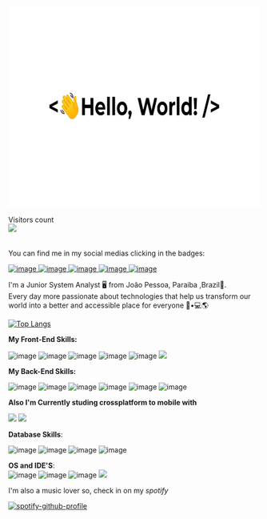 <img src="https://github.com/isaacwrk/js-exercises/blob/master/ex/wrk.gif" width="1200" height="400">
 
 
  Visitors count<br>
  <img src="https://profile-counter.glitch.me/isaacwrk/count.svg" />

<br>
You can find me in my social medias clicking in the badges: 

[![image](https://img.shields.io/badge/LinkedIn-0077B5?style=for-the-badge&logo=linkedin&logoColor=white)  ](https://www.linkedin.com/in/isaac-souza-3942a1114/)  [![image](https://img.shields.io/badge/Telegram-2CA5E0?style=for-the-badge&logo=telegram&logoColor=white) ](https://t.me/isaacwrk) [![image](https://img.shields.io/badge/Gmail-D14836?style=for-the-badge&logo=gmail&logoColor=white)  ](mailto:isaacsouzawrk@gmail.com) [![image](https://img.shields.io/badge/Instagram-E4405F?style=for-the-badge&logo=instagram&logoColor=white)  ](https://www.instagram.com/isaacwrk/) [![image](https://img.shields.io/badge/GitLab-330F63?style=for-the-badge&logo=gitlab&logoColor=white)](https://gitlab.com/isaacwrk)



 I'm a Junior System Analyst 🖥️ from João Pessoa,  Paraiba ,Brazil🌴.<br>
Every day more passionate about technologies that help us transform our world into a better and accessible place for everyone 👨•💻🌎


[![Top Langs](https://github-readme-stats.vercel.app/api/top-langs/?username=isaacwrk&layout=compact&theme=dracula)](https://github.com/anuraghazra/github-readme-stats) 



**My Front-End Skills:**


![image](https://img.shields.io/badge/HTML5-E34F26?style=for-the-badge&logo=html5&logoColor=white) ![image](https://img.shields.io/badge/CSS-239120?&style=for-the-badge&logo=css3&logoColor=white)  ![image](https://img.shields.io/badge/JavaScript-323330?style=for-the-badge&logo=javascript&logoColor=F7DF1E`) ![image](https://img.shields.io/badge/Angular-DD0031?style=for-the-badge&logo=angular&logoColor=white) ![image](https://img.shields.io/badge/Bootstrap-563D7C?style=for-the-badge&logo=bootstrap&logoColor=white) ![](https://img.shields.io/badge/Markdown-000000?style=for-the-badge&logo=markdown&logoColor=white)

 

**My Back-End Skills:**


![image](https://img.shields.io/badge/.NET-5C2D91?style=for-the-badge&logo=.net&logoColor=white) ![image](https://img.shields.io/badge/PHP-777BB4?style=for-the-badge&logo=php&logoColor=white) ![image](https://img.shields.io/badge/Laravel-FF2D20?style=for-the-badge&logo=laravel&logoColor=white) ![image](https://img.shields.io/badge/C%23-239120?style=for-the-badge&logo=c-sharp&logoColor=white) ![image](https://img.shields.io/badge/Python-3776AB?style=for-the-badge&logo=python&logoColor=white) ![image](https://img.shields.io/badge/Node.js-43853D?style=for-the-badge&logo=node.js&logoColor=white)

**Also I'm Currently studing crossplatform to mobile with**

![](https://img.shields.io/badge/Dart-0175C2?style=for-the-badge&logo=dart&logoColor=white) ![](https://img.shields.io/badge/Flutter-02569B?style=for-the-badge&logo=flutter&logoColor=white)

**Database Skills**:

![image](https://img.shields.io/badge/PostgreSQL-316192?style=for-the-badge&logo=postgresql&logoColor=white) ![image](https://img.shields.io/badge/MySQL-00000F?style=for-the-badge&logo=mysql&logoColor=white) ![image](https://img.shields.io/badge/MongoDB-4EA94B?style=for-the-badge&logo=mongodb&logoColor=white) ![image](https://img.shields.io/badge/SQLite-07405E?style=for-the-badge&logo=sqlite&logoColor=white)

**OS and IDE'S**:<br>
![image](https://img.shields.io/badge/Ubuntu-E95420?style=for-the-badge&logo=ubuntu&logoColor=white) ![image](https://img.shields.io/badge/Windows-0078D6?style=for-the-badge&logo=windows&logoColor=white) 
![image](https://img.shields.io/badge/Android-3DDC84?style=for-the-badge&logo=android&logoColor=white) ![](https://img.shields.io/badge/Visual_Studio_Code-0078D4?style=for-the-badge&logo=visual%20studio%20code&logoColor=white)

I'm also a music lover so, check in on my _spotify_ 

[![spotify-github-profile](https://spotify-github-profile.vercel.app/api/view?uid=isaacsouzawrk&cover_image=true&theme=default)](https://spotify-github-profile.vercel.app/api/view?uid=isaacsouzawrk&redirect=true)

